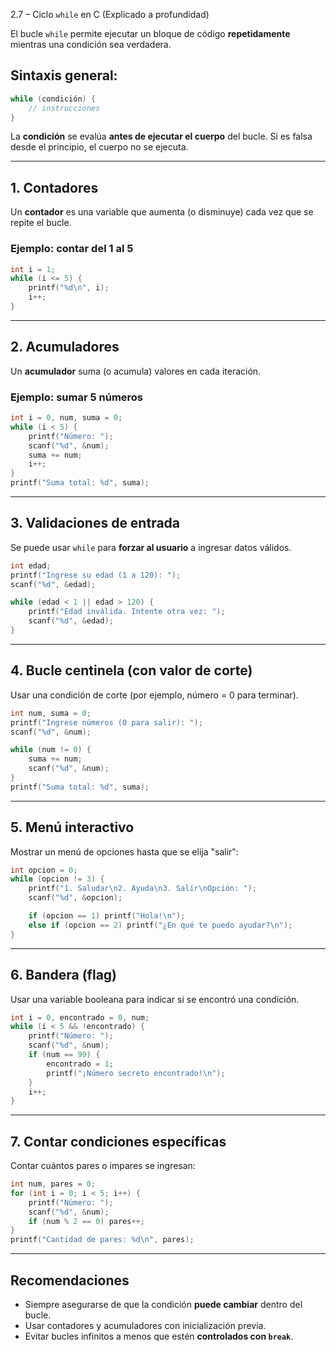 2.7 – Ciclo `while` en C (Explicado a profundidad)

El bucle `while` permite ejecutar un bloque de código **repetidamente** mientras una condición sea verdadera.

## Sintaxis general:

```c
while (condición) {
    // instrucciones
}
```

La **condición** se evalúa **antes de ejecutar el cuerpo** del bucle. Si es falsa desde el principio, el cuerpo no se ejecuta.

---

## 1. Contadores

Un **contador** es una variable que aumenta (o disminuye) cada vez que se repite el bucle.

### Ejemplo: contar del 1 al 5

```c
int i = 1;
while (i <= 5) {
    printf("%d\n", i);
    i++;
}
```

---

## 2. Acumuladores

Un **acumulador** suma (o acumula) valores en cada iteración.

### Ejemplo: sumar 5 números

```c
int i = 0, num, suma = 0;
while (i < 5) {
    printf("Número: ");
    scanf("%d", &num);
    suma += num;
    i++;
}
printf("Suma total: %d", suma);
```

---

## 3. Validaciones de entrada

Se puede usar `while` para **forzar al usuario** a ingresar datos válidos.

```c
int edad;
printf("Ingrese su edad (1 a 120): ");
scanf("%d", &edad);

while (edad < 1 || edad > 120) {
    printf("Edad inválida. Intente otra vez: ");
    scanf("%d", &edad);
}
```

---

## 4. Bucle centinela (con valor de corte)

Usar una condición de corte (por ejemplo, número = 0 para terminar).

```c
int num, suma = 0;
printf("Ingrese números (0 para salir): ");
scanf("%d", &num);

while (num != 0) {
    suma += num;
    scanf("%d", &num);
}
printf("Suma total: %d", suma);
```

---

## 5. Menú interactivo

Mostrar un menú de opciones hasta que se elija "salir":

```c
int opcion = 0;
while (opcion != 3) {
    printf("1. Saludar\n2. Ayuda\n3. Salir\nOpción: ");
    scanf("%d", &opcion);

    if (opcion == 1) printf("Hola!\n");
    else if (opcion == 2) printf("¿En qué te puedo ayudar?\n");
}
```

---

## 6. Bandera (flag)

Usar una variable booleana para indicar si se encontró una condición.

```c
int i = 0, encontrado = 0, num;
while (i < 5 && !encontrado) {
    printf("Número: ");
    scanf("%d", &num);
    if (num == 99) {
        encontrado = 1;
        printf("¡Número secreto encontrado!\n");
    }
    i++;
}
```

---

## 7. Contar condiciones específicas

Contar cuántos pares o impares se ingresan:

```c
int num, pares = 0;
for (int i = 0; i < 5; i++) {
    printf("Número: ");
    scanf("%d", &num);
    if (num % 2 == 0) pares++;
}
printf("Cantidad de pares: %d\n", pares);
```

---

## Recomendaciones
- Siempre asegurarse de que la condición **puede cambiar** dentro del bucle.
- Usar contadores y acumuladores con inicialización previa.
- Evitar bucles infinitos a menos que estén **controlados con `break`**.
